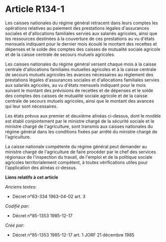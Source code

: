 # Article R134-1

Les caisses nationales du régime général retracent dans leurs comptes les opérations relatives au paiement des prestations
légales d'assurances sociales et d'allocations familiales servies aux salariés agricoles, ainsi que les ressources destinées
à la couverture de ces prestations au vu d'états mensuels indiquant pour le dernier mois écoulé le montant des recettes et
dépenses et le solde des comptes des caisses de mutualité sociale agricole et de la caisse centrale de secours mutuels
agricoles. 

Les caisses nationales du régime général versent chaque mois   à la caisse centrale d'allocations familiales mutuelles
agricoles et à la caisse centrale de secours mutuels agricoles les avances nécessaires au règlement des prestations légales
d'assurances sociales et d'allocations familiales servies aux salariés agricoles, au vu d'états mensuels indiquant pour le
mois suivant le montant des prévisions de recettes et de dépenses et le solde des comptes des caisses de mutualité sociale
agricole et de la caisse centrale de secours mutuels agricoles, ainsi que le montant des avances qui leur sont nécessaires. 

Les états prévus aux premier et deuxième alinéas ci-dessus, dont le modèle est établi conjointement par le ministre chargé de
la sécurité sociale et le ministre chargé de l'agriculture, sont transmis aux caisses nationales du régime général dans les
conditions fixées par arrêté du ministre chargé de l'agriculture. 

La caisse nationale compétente du régime général peut demander au ministre chargé de l'agriculture de faire procéder par le
chef des services régionaux de l'inspection du travail, de l'emploi et de la politique sociale agricoles territorialement
compétent, à toutes vérifications utiles pour l'application des alinéas ci-dessus.

**Liens relatifs à cet article**

_Anciens textes_:

  - Décret n°63-334 1963-04-02 art. 3

_Codifié par_:

  - Décret n°85-1353 1985-12-17

_Créé par_:

  - Décret n°85-1353 1985-12-17 art. 1 JORF 21 décembre 1985

